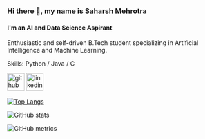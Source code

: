 ### Hi there 👋, my name is Saharsh Mehrotra
#### I'm an AI and Data Science Aspirant
Enthusiastic and self-driven B.Tech student specializing in Artificial Intelligence and Machine Learning. 

Skills: Python / Java / C 



[<img src='https://cdn.jsdelivr.net/npm/simple-icons@3.0.1/icons/github.svg' alt='github' height='40'>](https://github.com/saharshmehrotra)  [<img src='https://cdn.jsdelivr.net/npm/simple-icons@3.0.1/icons/linkedin.svg' alt='linkedin' height='40'>](https://www.linkedin.com/in/saharsh-mehrotra-26284025b//)  

[![Top Langs](https://github-readme-stats.vercel.app/api/top-langs/?username=https://github.com/saharshmehrotra)](https://github.com/anuraghazra/github-readme-stats)

![GitHub stats](https://github-readme-stats.vercel.app/api?username=https://github.com/saharshmehrotra&show_icons=true)  

![GitHub metrics](https://metrics.lecoq.io/https://github.com/saharshmehrotra)  

